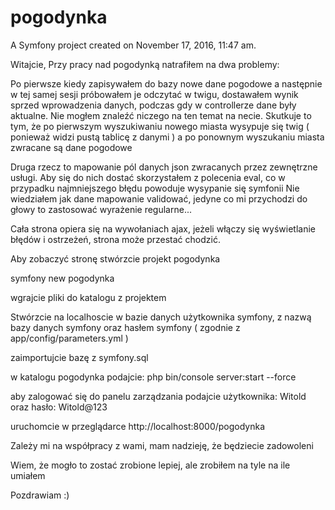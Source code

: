 pogodynka
=========

A Symfony project created on November 17, 2016, 11:47 am.

Witajcie,
Przy pracy nad pogodynką natrafiłem na dwa problemy:

Po pierwsze kiedy zapisywałem do bazy nowe dane pogodowe a następnie w tej samej sesji próbowałem je odczytać w twigu,
dostawałem wynik sprzed wprowadzenia danych, podczas gdy w controllerze dane były aktualne.
Nie mogłem znaleźć niczego na ten temat na necie.
Skutkuje to tym, że po pierwszym wyszukiwaniu nowego miasta wysypuje się twig ( ponieważ widzi pustą tablicę z danymi )
a po ponownym wyszukaniu miasta zwracane są dane pogodowe

Druga rzecz to mapowanie pól danych json zwracanych przez zewnętrzne usługi.
Aby się do nich dostać skorzystałem z polecenia eval, co w przypadku najmniejszego błędu powoduje wysypanie się symfonii
Nie wiedziałem jak dane mapowanie validować, jedyne co mi przychodzi do głowy to zastosować wyrażenie regularne...


Cała strona opiera się na wywołaniach ajax, jeżeli włączy się wyświetlanie błędów i ostrzeżeń, strona może przestać chodzić.



Aby zobaczyć stronę stwórzcie projekt pogodynka

symfony new pogodynka

wgrajcie pliki do katalogu z projektem


Stwórzcie na localhoscie w bazie danych użytkownika symfony, z nazwą bazy danych symfony oraz hasłem symfony
( zgodnie z app/config/parameters.yml )

zaimportujcie bazę z symfony.sql


w katalogu pogodynka podajcie:
php bin/console server:start --force



aby zalogować się do panelu zarządzania
podajcie
użytkownika: Witold
oraz 
hasło: Witold@123


uruchomcie w przeglądarce http://localhost:8000/pogodynka

Zależy mi na współpracy z wami, mam nadzieję, że będziecie zadowoleni

Wiem, że mogło to zostać zrobione lepiej, ale zrobiłem na tyle na ile umiałem

Pozdrawiam :)

